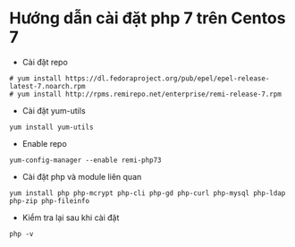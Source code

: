 # Hướng dẫn cài đặt php 7 trên Centos 7

- Cài đặt repo

```
# yum install https://dl.fedoraproject.org/pub/epel/epel-release-latest-7.noarch.rpm
# yum install http://rpms.remirepo.net/enterprise/remi-release-7.rpm
```

- Cài đặt yum-utils

`yum install yum-utils`

- Enable repo

`yum-config-manager --enable remi-php73`

- Cài đặt php và module liên quan

`yum install php php-mcrypt php-cli php-gd php-curl php-mysql php-ldap php-zip php-fileinfo `

- Kiểm tra lại sau khi cài đặt

`php -v`
